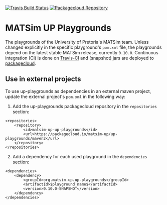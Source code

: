 [![Travis Build Status](https://travis-ci.com/matsim-up/up-playgrounds.svg?branch=master)](https://travis-ci.com/matsim-up/up-playgrounds)
[![Packagecloud Repository](https://img.shields.io/badge/java-packagecloud.io-844fec.svg)](https://packagecloud.io/matsim-up/up-playgrounds/)


# MATSim UP Playgrounds

The playgrounds of the University of Pretoria's MATSim team. Unless changed explicitly
in the specific playground's `pom.xml` file, the playgrounds depend on the latest stable
MATSim release, currently `0.10.0`. Continuous integration (CI) is done on 
[Travis-CI](https://travis-ci.com/matsim-up/up-playgrounds) and (snapshot) jars are 
deployed to [packagecloud](https://packagecloud.io/matsim-up/up-playgrounds).

## Use in external projects

To use up-playgrounds as dependencies in an external maven project, update the external 
project's `pom.xml` in the following way:

1. Add the up-playgrounds packagecloud repository in the `repositories` section:

```
<repositories>
	<repository>
		<id>matsim-up-up-playgrounds</id>
		<url>https://packagecloud.io/matsim-up/up-playgrounds/maven2</url>
	</repository>
</repositories>
```

2. Add a dependency for each used playground in the `dependencies` section:

```
<dependencies>
	<dependency>
		<groupId>org.matsim.up.up-playgrounds</groupId>
		<artifactId>$playground_name$</artifactId>
		<version>0.10.0-SNAPSHOT</version>
	</dependency>
</dependencies>
```
